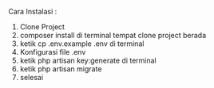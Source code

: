Cara Instalasi :

1. Clone Project
2. composer install di terminal tempat clone project berada
3. ketik cp .env.example .env di terminal
4. Konfigurasi file .env
5. ketik php artisan key:generate di terminal
6. ketik php artisan migrate
7. selesai
